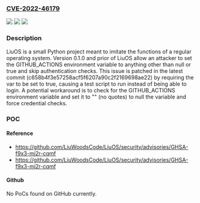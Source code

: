 ### [CVE-2022-46179](https://cve.mitre.org/cgi-bin/cvename.cgi?name=CVE-2022-46179)
![](https://img.shields.io/static/v1?label=Product&message=LiuOS&color=blue)
![](https://img.shields.io/static/v1?label=Version&message=%3D%20%3C%3D%200.1.0%20&color=brighgreen)
![](https://img.shields.io/static/v1?label=Vulnerability&message=CWE-639%3A%20Authorization%20Bypass%20Through%20User-Controlled%20Key&color=brighgreen)

### Description

LiuOS is a small Python project meant to imitate the functions of a regular operating system. Version 0.1.0 and prior of LiuOS allow an attacker to set the GITHUB_ACTIONS environment variable to anything other than null or true and skip authentication checks. This issue is patched in the latest commit (c658b4f3e57258acf5f6207a90c2f2169698ae22) by requiring the var to be set to true, causing a test script to run instead of being able to login. A potential workaround is to check for the GITHUB_ACTIONS environment variable and set it to "" (no quotes) to null the variable and force credential checks.

### POC

#### Reference
- https://github.com/LiuWoodsCode/LiuOS/security/advisories/GHSA-f9x3-mj2r-cqmf
- https://github.com/LiuWoodsCode/LiuOS/security/advisories/GHSA-f9x3-mj2r-cqmf

#### Github
No PoCs found on GitHub currently.

